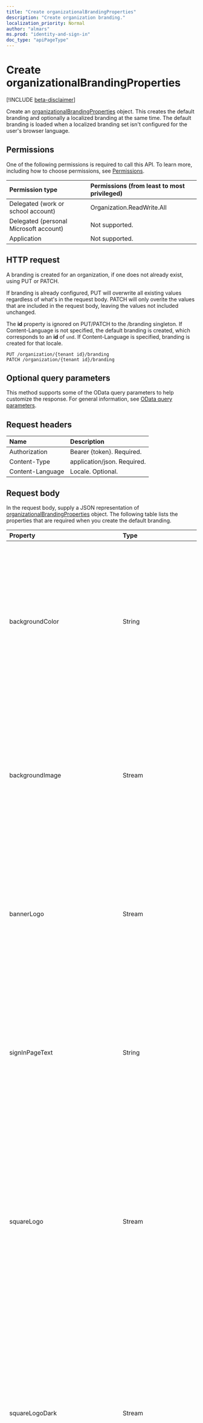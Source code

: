 ```yaml
---
title: "Create organizationalBrandingProperties"
description: "Create organization branding."
localization_priority: Normal
author: "almars"
ms.prod: "identity-and-sign-in"
doc_type: "apiPageType"
---
```


# Create organizationalBrandingProperties

[!INCLUDE [beta-disclaimer](../../includes/beta-disclaimer.md)]

Create an [organizationalBrandingProperties](../resources/organizationalbrandingproperties.md) object. This creates the default branding and optionally a localized branding at the same time. The default branding is loaded when a localized branding set isn't configured for the user's browser language.

## Permissions

One of the following permissions is required to call this API. To learn more, including how to choose permissions, see [Permissions](/graph/permissions-reference).

| Permission type                        | Permissions (from least to most privileged) |
|:---------------------------------------|:--------------------------------------------|
| Delegated (work or school account)     | Organization.ReadWrite.All |
| Delegated (personal Microsoft account) | Not supported. |
| Application                            | Not supported. |

## HTTP request

A branding is created for an organization, if one does not already exist, using PUT or PATCH.

If branding is already configured, PUT will overwrite all existing values regardless of what's in the request body. PATCH will only overite the values that are included in the request body, leaving the values not included unchanged.

The **id** property is ignored on PUT/PATCH to the /branding singleton. If Content-Language is not specified, the default branding is created, which corresponds to an **id** of `und`. If Content-Language is specified, branding is created for that locale.
<!-- { "blockType": "ignored" } -->

```http
PUT /organization/{tenant id}/branding
PATCH /organization/{tenant id}/branding
```

## Optional query parameters

This method supports some of the OData query parameters to help customize the response. For general information, see [OData query parameters](/graph/query-parameters).

## Request headers

| Name      |Description|
|:----------|:----------|
| Authorization | Bearer {token}. Required. |
| Content-Type  | application/json. Required.  |
| Content-Language  | Locale. Optional.  |

## Request body

In the request body, supply a JSON representation of [organizationalBrandingProperties](../resources/organizationalbrandingproperties.md) object. The following table lists the properties that are required when you create the default branding.

| Property     | Type        | Description |
|:-------------|:------------|:------------|
|backgroundColor|String|Color that will appear in place of the background image in low-bandwidth connections. The primary color of your banner logo or your organization color is recommended to be used here. Specify this in hexadecimal (for example, white is #FFFFFF).|
|backgroundImage|Stream| Image that appears as the background of the sign in page. Allowed types are PNG or JPEG no larger than 1920 x 1080 pixels, and smaller than 300kb. A smaller image will reduce bandwidth requirements and make page loads more performant. |
|bannerLogo|Stream| A banner version of your company logo which appears appears on the sign-in page. Allowed types are PNG or JPEG no larger than 36 × 245 pixels. We recommend using a transparent image with no padding around the logo. |
|signInPageText|String|Text that appears at the bottom of the sign-in box. You can use this to communicate additional information, such as the phone number to your help desk or a legal statement. This text must be Unicode and not exceed 1024 characters.|
|squareLogo|Stream| Square version of your company logo that appears in Windows 10 out-of-box experiences (OOBE) and when Windows Autopilot is enabled for deployment. Allowed types are PNG or JPEG no larger than 240 ⅹ 240 pixels and no more than 10 KB in size. We recommend using a transparent image with no padding around the logo. |
|squareLogoDark|Stream| A dark square version of your company logo that appears in Windows 10 out-of-box experiences (OOBE) and when Windows Autopilot is enabled for deployment. Allowed types are PNG or JPEG no larger than 240 ⅹ 240 pixels and no more than 10 KB in size. We recommend using a transparent image with no padding around the logo. |
|usernameHintText|String|String that shows as the hint in the username textbox on the sign in screen. This text must be Unicode, without links or code, and can't exceed 64 characters.|
|customCannotAcessYourAccountText|String| String to replace the display text for the "Cannot access your account” hyperlink  inside of the sign-in form.This text must be Unicode and not exceed 256 characters.|
|customTermsofUseText|String|String to replace the display text for the Terms of Use” hyperlink in the footer. This text must be Unicode and not exceed 256 characters.|
|customPrivacyAndCookiesText|Edm.String|String to replace a default value of the Privacy and Cookies URL display text in the footer.This text must be Unicode and not exceed 256 characters.|
|customResetItNowText|String|String to replace the display text for the password reset solution hyperlink.This text must be Unicode and not exceed 256 characters.|
|customForgotMyPasswordText|String| String to replace the default display text of "Forgot my password" hyperlink inside of the sign-in form. This text must be Unicode and not exceed 256 characters.|
|customCannotAcessYourAccountUrl|String| String of custom URL to “Common URL“ field to replace Microsoft Self-Service Password Reset (SSPR) solution hyperlink.This text must be Unicode and not exceed 128 characters.|
|customTermsOfUseUrl|String| String of custom URL to replace the default value of the Terms of Use URL in the footer. This text must be Unicode and not exceed 128characters.|
|customPrivacyAndCookiesUrl|String|String of custom URL to replace the default value of the Privacy and Cookies Url in the footer.This text must be Unicode and not exceed 128 characters.|
|customAccountResetCredentialsUrl|String| String of custom URL for reseting account credentials.This text must be Unicode and not exceed 128 characters.|
|favicon|Stream| A custom browser icon (favicon) to replace a default “Microsoft logo” value utilizing AAD Company Branding blade.|
|headerBackgroundColor|String| String containing RGB color that will enable admins customize the color of the header|
|loginPageTextVisibilitySettings|Microsoft.graph.loginPageTextVisibilitySettings|This is a complex type that represents the various texts that can be hidden on the login page for a tenant|

## Response

If successful, this method returns a `201 Created` response code and the created [organizationalBrandingProperties](../resources/organizationalbrandingproperties.md) object in the response body.

## Examples

The following example creates default branding and localization for en-US.

### Request

The following is an example of the request.

# [HTTP](#tab/http)
<!-- {
  "blockType": "request",
  "name": "get_organizationalbrandingproperties_1"
}-->

```http
PUT https://graph.microsoft.com/beta/organization/d69179bf-f4a4-41a9-a9de-249c0f2efb1d/branding
Content-Type: application/json
Content-Language: en-US

{
    "backgroundColor":"#FFFF33",
    "signInPageText":"Welcome",
    "usernameHintText":"hint"
}
```
# [C#](#tab/csharp)
[!INCLUDE [sample-code](../includes/snippets/csharp/get-organizationalbrandingproperties-1-csharp-snippets.md)]
[!INCLUDE [sdk-documentation](../includes/snippets/snippets-sdk-documentation-link.md)]

# [JavaScript](#tab/javascript)
[!INCLUDE [sample-code](../includes/snippets/javascript/get-organizationalbrandingproperties-1-javascript-snippets.md)]
[!INCLUDE [sdk-documentation](../includes/snippets/snippets-sdk-documentation-link.md)]

# [Objective-C](#tab/objc)
[!INCLUDE [sample-code](../includes/snippets/objc/get-organizationalbrandingproperties-1-objc-snippets.md)]
[!INCLUDE [sdk-documentation](../includes/snippets/snippets-sdk-documentation-link.md)]

# [Java](#tab/java)
[!INCLUDE [sample-code](../includes/snippets/java/get-organizationalbrandingproperties-1-java-snippets.md)]
[!INCLUDE [sdk-documentation](../includes/snippets/snippets-sdk-documentation-link.md)]

---


### Response

The following is an example of the response.

<!-- {
  "blockType": "response",
  "truncated": true,
  "@odata.type": "microsoft.graph.organizationalBrandingProperties"
} -->

```http
HTTP/1.1 201 Created
Content-Type: application/json
Content-Language: en-US

{
    "backgroundColor":"#FFFF33",
    "backgroundImage@odata.mediaContentType":"image/*",
    "backgroundImage@odata.mediaReadLink": "https://graph.microsoft.com/beta/organization/d69179bf-f4a4-41a9-a9de-249c0f2efb1d/branding/backgroundImage",
    "backgroundImage@odata.mediaEditLink": "https://graph.microsoft.com/beta/organization/d69179bf-f4a4-41a9-a9de-249c0f2efb1d/branding/localizations/en-US/backgroundImage",
    "backgroundImageRelativeUrl": null,
    "bannerLogo@odata.mediaContentType":"image/*",
    "bannerLogo@odata.mediaReadLink": "https://graph.microsoft.com/beta/organization/d69179bf-f4a4-41a9-a9de-249c0f2efb1d/branding/bannerLogo",
    "bannerLogo@odata.mediaEditLink": "https://graph.microsoft.com/beta/organization/d69179bf-f4a4-41a9-a9de-249c0f2efb1d/branding/localizations/en-US/bannerLogo",
    "bannerLogoRelativeUrl": null,
    "cdnList": [
        "aadcdn.msftauthimages.net",
        "aadcdn.msauthimages.net"
    ],
    "id": "und",
    "signInPageText":"Welcome",
    "squareLogo@odata.mediaContentType":"image/*",
    "squareLogo@odata.mediaReadLink": "https://graph.microsoft.com/beta/organization/d69179bf-f4a4-41a9-a9de-249c0f2efb1d/branding/squareLogo",
    "squareLogo@odata.mediaEditLink": "https://graph.microsoft.com/beta/organization/d69179bf-f4a4-41a9-a9de-249c0f2efb1d/branding/localizations/en-US/squareLogo",
    "squareLogoRelativeUrl": null,
    "squareLogoDark@odata.mediaContentType":"image/*",
    "squareLogoDark@odata.mediaReadLink": "https://graph.microsoft.com/beta/organization/d69179bf-f4a4-41a9-a9de-249c0f2efb1d/branding/squareLogoDark",
    "squareLogoDark@odata.mediaEditLink": "https://graph.microsoft.com/beta/organization/d69179bf-f4a4-41a9-a9de-249c0f2efb1d/branding/localizations/en-US/squareLogoDark",
    "squareLogoDarkRelativeUrl": null,
    "usernameHintText":"hint",
    "customCannotAcessYourAccountText":null,
    "customTermsofUseText":null,
    "customPrivacyAndCookiesText":null,
    "customResetItNowText":null,
    "customForgotMyPasswordText":null,
    "customCannottAcessYourAccountUrl":null,
    "customTermsofUseUrl":null,
    "customPrivacyAndCookiesUrl":null,
    "customAccountResetCredentialsUrl":null,
    " loginPageTextVisibilitySettings":{
        "hideCannottAccessYourAccount":false,
        "hideTermsOfUse":false,
        "hidePrivacyAndCookies": true,
        "hideForgotMyPassword": false,
        "hideResetItNow":true
    },
    "favicon":null
}
```

In this case, the default branding object is set. Localized branding for en-US is also set due to the Content-Language in the header, even though the en-US branding set is not returned in the response. Note that Content-Language in the request is optional, and if not present, will only set default branding.

<!-- uuid: 16cd6b66-4b1a-43a1-adaf-3a886856ed98
2019-02-04 14:57:30 UTC -->
<!-- {
  "type": "#page.annotation",
  "description": "Get organizationalBrandingProperties",
  "keywords": "",
  "section": "documentation",
  "tocPath": ""
}-->
